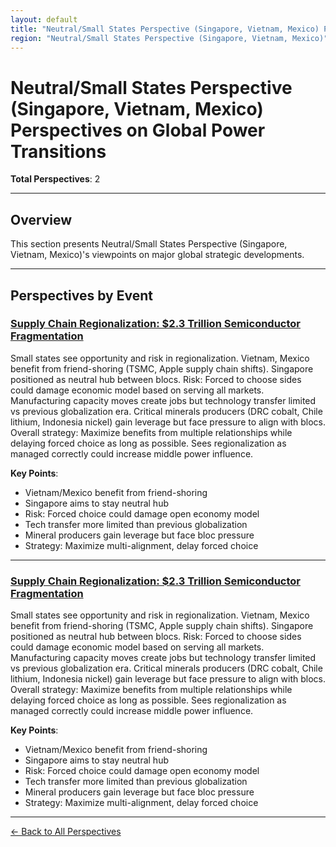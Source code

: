 ```yaml
---
layout: default
title: "Neutral/Small States Perspective (Singapore, Vietnam, Mexico) Perspectives"
region: "Neutral/Small States Perspective (Singapore, Vietnam, Mexico)"
---
```


# Neutral/Small States Perspective (Singapore, Vietnam, Mexico) Perspectives on Global Power Transitions

**Total Perspectives**: 2

---

## Overview

This section presents Neutral/Small States Perspective (Singapore, Vietnam, Mexico)'s viewpoints on major global strategic developments.

---

## Perspectives by Event

### [Supply Chain Regionalization: $2.3 Trillion Semiconductor Fragmentation](/events/supply-chain-regionalization-23-trillion-semiconductor-fragmentation)

Small states see opportunity and risk in regionalization. Vietnam, Mexico benefit from friend-shoring (TSMC, Apple supply chain shifts). Singapore positioned as neutral hub between blocs. Risk: Forced to choose sides could damage economic model based on serving all markets. Manufacturing capacity moves create jobs but technology transfer limited vs previous globalization era. Critical minerals producers (DRC cobalt, Chile lithium, Indonesia nickel) gain leverage but face pressure to align with blocs. Overall strategy: Maximize benefits from multiple relationships while delaying forced choice as long as possible. Sees regionalization as managed correctly could increase middle power influence.

**Key Points**:
- Vietnam/Mexico benefit from friend-shoring
- Singapore aims to stay neutral hub
- Risk: Forced choice could damage open economy model
- Tech transfer more limited than previous globalization
- Mineral producers gain leverage but face bloc pressure
- Strategy: Maximize multi-alignment, delay forced choice

---

### [Supply Chain Regionalization: $2.3 Trillion Semiconductor Fragmentation](/events/supply-chain-regionalization-23-trillion-semiconductor-fragmentation)

Small states see opportunity and risk in regionalization. Vietnam, Mexico benefit from friend-shoring (TSMC, Apple supply chain shifts). Singapore positioned as neutral hub between blocs. Risk: Forced to choose sides could damage economic model based on serving all markets. Manufacturing capacity moves create jobs but technology transfer limited vs previous globalization era. Critical minerals producers (DRC cobalt, Chile lithium, Indonesia nickel) gain leverage but face pressure to align with blocs. Overall strategy: Maximize benefits from multiple relationships while delaying forced choice as long as possible. Sees regionalization as managed correctly could increase middle power influence.

**Key Points**:
- Vietnam/Mexico benefit from friend-shoring
- Singapore aims to stay neutral hub
- Risk: Forced choice could damage open economy model
- Tech transfer more limited than previous globalization
- Mineral producers gain leverage but face bloc pressure
- Strategy: Maximize multi-alignment, delay forced choice

---


[← Back to All Perspectives](/perspectives/)
